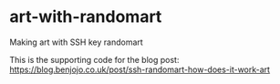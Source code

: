 # art-with-randomart
Making art with SSH key randomart

This is the supporting code for the blog post: https://blog.benjojo.co.uk/post/ssh-randomart-how-does-it-work-art
